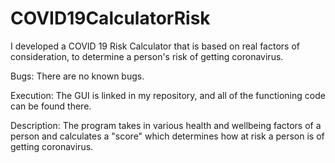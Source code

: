 # COVID19CalculatorRisk

I developed a COVID 19 Risk Calculator that is based on real factors of consideration, to determine a person's risk of getting coronavirus.

Bugs: There are no known bugs.

Execution: The GUI is linked in my repository, and all of the functioning code can be found there.

Description: The program takes in various health and wellbeing factors of a person and calculates a "score" which determines how at risk a person is of getting coronavirus.

